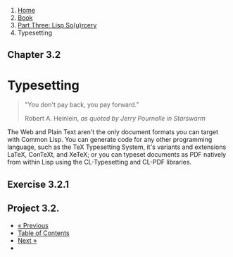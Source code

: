 <ol class="breadcrumb">
  <li><a href="/">Home</a></li>
  <li><a href="/book/">Book</a></li>
  <li><a href="/book/3-0-0-overview/">Part Three: Lisp So(u)rcery</a></li>
  <li class="active">Typesetting</li>
</ol>

## Chapter 3.2

# Typesetting

> "You don't pay back, you pay forward."
> <footer>Robert A. Heinlein, <em>as quoted by Jerry Pournelle in Starswarm</em></footer>

The Web and Plain Text aren't the only document formats you can target with Common Lisp.  You can generate code for any other programming language, such as the TeX Typesetting System, it's variants and extensions LaTeX, ConTeXt, and XeTeX; or you can typeset documents as PDF natively from within Lisp using the CL-Typesetting and CL-PDF libraries.

## Exercise 3.2.1

## Project 3.2.

<ul class="pager">
  <li class="previous"><a href="/book/3-01-00-web-apps/">&laquo; Previous</a></li>
  <li><a href="/book/">Table of Contents</a></li>
  <li class="next"><a href="/book/3-03-00-mobile/">Next &raquo;</a><li>
</ul>
